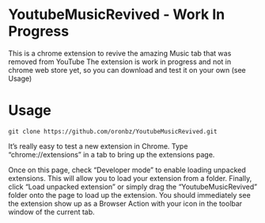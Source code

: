 # YoutubeMusicRevived - Work In Progress
This is a chrome extension to revive the amazing Music tab that was removed from YouTube
The extension is work in progress and not in chrome web store yet, so you can download and test it on your own (see Usage)

# Usage
`git clone https://github.com/oronbz/YoutubeMusicRevived.git`

It’s really easy to test a new extension in Chrome. Type “chrome://extensions” in a tab to bring up the extensions page.

Once on this page, check “Developer mode” to enable loading unpacked extensions. This will allow you to load your extension from a folder. Finally, click “Load unpacked extension” or simply drag the “YoutubeMusicRevived” folder onto the page to load up the extension. You should immediately see the extension show up as a Browser Action with your icon in the toolbar window of the current tab.
